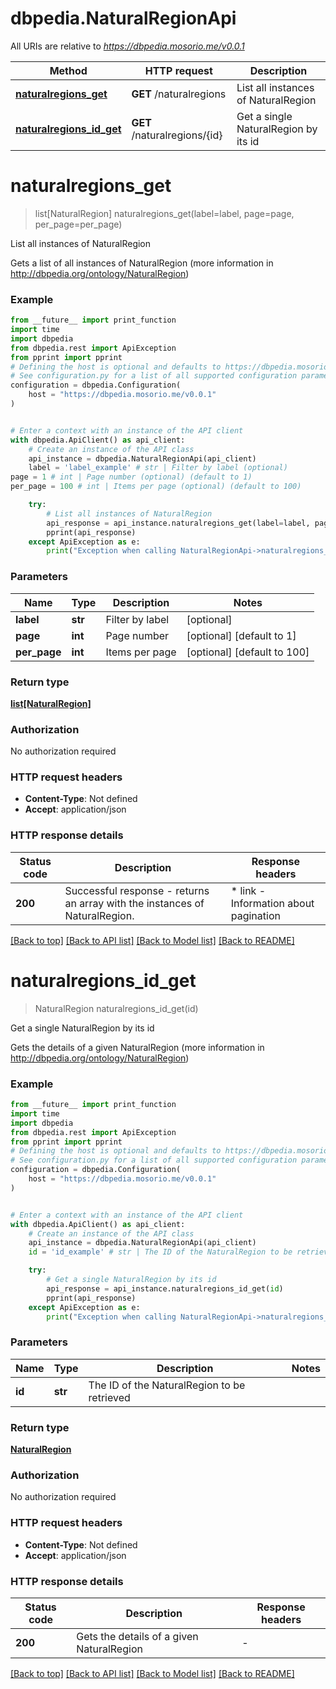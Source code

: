 # dbpedia.NaturalRegionApi

All URIs are relative to *https://dbpedia.mosorio.me/v0.0.1*

Method | HTTP request | Description
------------- | ------------- | -------------
[**naturalregions_get**](NaturalRegionApi.md#naturalregions_get) | **GET** /naturalregions | List all instances of NaturalRegion
[**naturalregions_id_get**](NaturalRegionApi.md#naturalregions_id_get) | **GET** /naturalregions/{id} | Get a single NaturalRegion by its id


# **naturalregions_get**
> list[NaturalRegion] naturalregions_get(label=label, page=page, per_page=per_page)

List all instances of NaturalRegion

Gets a list of all instances of NaturalRegion (more information in http://dbpedia.org/ontology/NaturalRegion)

### Example

```python
from __future__ import print_function
import time
import dbpedia
from dbpedia.rest import ApiException
from pprint import pprint
# Defining the host is optional and defaults to https://dbpedia.mosorio.me/v0.0.1
# See configuration.py for a list of all supported configuration parameters.
configuration = dbpedia.Configuration(
    host = "https://dbpedia.mosorio.me/v0.0.1"
)


# Enter a context with an instance of the API client
with dbpedia.ApiClient() as api_client:
    # Create an instance of the API class
    api_instance = dbpedia.NaturalRegionApi(api_client)
    label = 'label_example' # str | Filter by label (optional)
page = 1 # int | Page number (optional) (default to 1)
per_page = 100 # int | Items per page (optional) (default to 100)

    try:
        # List all instances of NaturalRegion
        api_response = api_instance.naturalregions_get(label=label, page=page, per_page=per_page)
        pprint(api_response)
    except ApiException as e:
        print("Exception when calling NaturalRegionApi->naturalregions_get: %s\n" % e)
```

### Parameters

Name | Type | Description  | Notes
------------- | ------------- | ------------- | -------------
 **label** | **str**| Filter by label | [optional] 
 **page** | **int**| Page number | [optional] [default to 1]
 **per_page** | **int**| Items per page | [optional] [default to 100]

### Return type

[**list[NaturalRegion]**](NaturalRegion.md)

### Authorization

No authorization required

### HTTP request headers

 - **Content-Type**: Not defined
 - **Accept**: application/json

### HTTP response details
| Status code | Description | Response headers |
|-------------|-------------|------------------|
**200** | Successful response - returns an array with the instances of NaturalRegion. |  * link - Information about pagination <br>  |

[[Back to top]](#) [[Back to API list]](../README.md#documentation-for-api-endpoints) [[Back to Model list]](../README.md#documentation-for-models) [[Back to README]](../README.md)

# **naturalregions_id_get**
> NaturalRegion naturalregions_id_get(id)

Get a single NaturalRegion by its id

Gets the details of a given NaturalRegion (more information in http://dbpedia.org/ontology/NaturalRegion)

### Example

```python
from __future__ import print_function
import time
import dbpedia
from dbpedia.rest import ApiException
from pprint import pprint
# Defining the host is optional and defaults to https://dbpedia.mosorio.me/v0.0.1
# See configuration.py for a list of all supported configuration parameters.
configuration = dbpedia.Configuration(
    host = "https://dbpedia.mosorio.me/v0.0.1"
)


# Enter a context with an instance of the API client
with dbpedia.ApiClient() as api_client:
    # Create an instance of the API class
    api_instance = dbpedia.NaturalRegionApi(api_client)
    id = 'id_example' # str | The ID of the NaturalRegion to be retrieved

    try:
        # Get a single NaturalRegion by its id
        api_response = api_instance.naturalregions_id_get(id)
        pprint(api_response)
    except ApiException as e:
        print("Exception when calling NaturalRegionApi->naturalregions_id_get: %s\n" % e)
```

### Parameters

Name | Type | Description  | Notes
------------- | ------------- | ------------- | -------------
 **id** | **str**| The ID of the NaturalRegion to be retrieved | 

### Return type

[**NaturalRegion**](NaturalRegion.md)

### Authorization

No authorization required

### HTTP request headers

 - **Content-Type**: Not defined
 - **Accept**: application/json

### HTTP response details
| Status code | Description | Response headers |
|-------------|-------------|------------------|
**200** | Gets the details of a given NaturalRegion |  -  |

[[Back to top]](#) [[Back to API list]](../README.md#documentation-for-api-endpoints) [[Back to Model list]](../README.md#documentation-for-models) [[Back to README]](../README.md)

